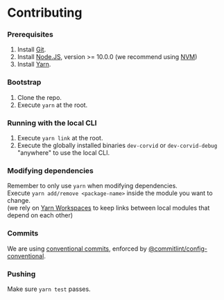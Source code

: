 
# Contributing

### Prerequisites
1. Install [Git](https://git-scm.com/).
1. Install [Node.JS](https://nodejs.org), version >= 10.0.0 (we recommend using [NVM](https://github.com/nvm-sh/nvm))
2. Install [Yarn](https://yarnpkg.com/en/docs/install).

### Bootstrap

1. Clone the repo.
2. Execute `yarn` at the root.

### Running with the local CLI

1. Execute `yarn link` at the root.
2. Execute the globally installed binaries `dev-corvid` or `dev-corvid-debug` "anywhere" to use the local CLI.

### Modifying dependencies
Remember to only use `yarn` when modifying dependencies.\
Execute ```yarn add/remove <package-name>``` inside the module you want to change.\
(we rely on [Yarn Workspaces](https://yarnpkg.com/en/docs/workspaces) to keep links between local modules that depend on each other)

### Commits
We are using [conventional commits](https://conventionalcommits.org/), enforced by [@commitlint/config-conventional](https://github.com/conventional-changelog/commitlint/tree/master/%40commitlint/config-conventional).

### Pushing
Make sure ```yarn test``` passes.